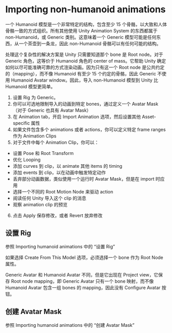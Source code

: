 # Importing non-humanoid animations

一个 Humanoid 模型是一个非常特定的结构，包含至少 15 个骨骼，以大致和人体骨骼一致的方式组织。所有其他使用 Unity Animation System 的东西都属于 non-Humanoid，或 Generic 类别。这意味着一个 Generic 模型可能是任何东西，从一个茶壶到一条龙，因此 non-Humanoid 骨骼可以有任何可能的结构。

处理这个复杂性的解决方案是 Unity 只需要知道那个 bone 是 Root node。对于 Generic 角色，这等价于 Humanoid 角色的 center of mass。它帮助 Unity 确定如何以尽可能准确可靠的方式渲染动画。因为只有这一个 Root node 是公共约定的（mapping），而不像 Humanoid 有至少 15 个约定的骨骼，因此 Generic 不使用 Humanoid Avatar window。因此，导入 non-Humanoid 模型到 Unity 比 Humanoid 模型更简单。

1. 设置 Rig 为 Generic。
2. 你可以可选地限制导入的动画到特定 bones，通过定义一个 Avatar Mask（对于 Generic 也具有 Avatar Mask）
3. 在 Animation tab，开启 Import Animation 选项，然后设置其他 Asset-specific 属性
4. 如果文件包含多个 animations 或者 actions，你可以定义特定 frame ranges 作为 Animation Clips
5. 对于文件中每个 Animation Clip，你可以：
  - 设置 Pose 和 Root Transform
  - 优化 Looping
  - 添加 curves 到 clip，以 animate 其他 items 的 timing
  - 添加 events 到 clip，以在动画中触发特定动作
  - 丢弃部分动画数据，类似使用一个运行时 Avatar Mask，但是在 import 时应用
  - 选择一个不同的 Root Motion Node 来驱动 action
  - 阅读任何 Unity 导入这个 clip 的消息
  - 观察 animation clip 的预览
6. 点击 Apply 保存修改，或者 Revert 放弃修改

## 设置 Rig

参照 Importing humanoid animations 中的 “设置 Rig”

如果选择 Create From This Model 选项，必须选择一个 bone 作为 Root Node 属性。

Generic Avatar 和 Humanoid Avatar 不同，但是它出现在 Project view，它保存 Root node mapping，即 Generic Avatar 只有一个 bone 映射，而不像 Humanoid Avatar 包含一组 bones 的 mapping，因此没有 Configure Avatar 按钮。

## 创建 Avatar Mask

参照 Importing humanoid animations 中的 “创建 Avatar Mask”
